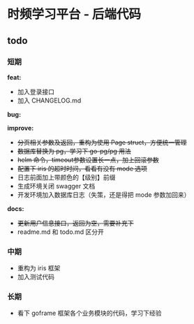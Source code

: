 # 时频学习平台 - 后端代码

## todo

### 短期

**feat:**

+ 加入登录接口
+ 加入 CHANGELOG.md

**bug:**

**improve:**

+ ~~分页相关参数及返回，重构为使用 Page struct，方便统一管理~~
+ ~~数据库替换为 pg，学习下 go-pg/pg 用法~~
+ ~~helm 命令，timeout参数设置长一点，加上回滚参数~~
+ ~~配置下 iris 的超时时间，看看有没有 mode 选项~~
+ 日志前面加上带颜色的【级别】前缀
+ 生成环境关闭 swagger 文档
+ 开发环境加入数据库日志（失策，还是得把 mode 参数加回来）

**docs:**

+ ~~更新用户信息接口，返回为空，需要补充下~~
+ readme.md 和 todo.md 区分开

### 中期

+ 重构为 iris 框架
+ 加入测试代码

### 长期

+ 看下 goframe 框架各个业务模块的代码，学习下经验
